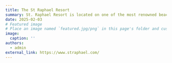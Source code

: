 ```yaml
---
title: The St Raphael Resort
summary: St. Raphael Resort is located on one of the most renowned beaches in Limassol, only a short coastal drive from the lively centre of town, approximately 10 minutes away.
date: 2025-02-03
# Featured image
# Place an image named `featured.jpg/png` in this page's folder and customize its options here.
image:
  caption: ''
authors:
  - admin
external_link: https://www.straphael.com/
---
```

